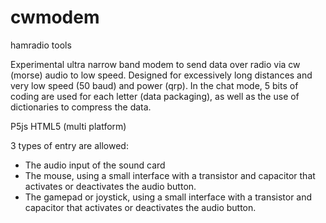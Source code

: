 # cwmodem
hamradio tools

Experimental ultra narrow band modem to send data over radio via cw (morse) audio to low speed.
Designed for excessively long distances and very low speed (50 baud) and power (qrp).
In the chat mode, 5 bits of coding are used for each letter (data packaging), as well as the use of dictionaries to compress the data.

P5js HTML5 (multi platform)

3 types of entry are allowed:
 - The audio input of the sound card 
 - The mouse, using a small interface with a transistor and capacitor that activates or deactivates the audio button.
 - The gamepad or joystick, using a small interface with a transistor and capacitor that activates or deactivates the audio button.

